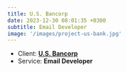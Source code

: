 ```yaml
---
title: U.S. Bancorp
date: 2023-12-30 08:01:35 +0300
subtitle: Email Developer
image: '/images/project-us-bank.jpg'
---
```


<ul class="list-inline item-details">
    <li>Client:
        <strong><a href="https://www.usbank.com/">U.S. Bancorp</a>
        </strong>
    </li>
    <li>Service:
        <strong>Email Developer</strong>
    </li>
</ul>